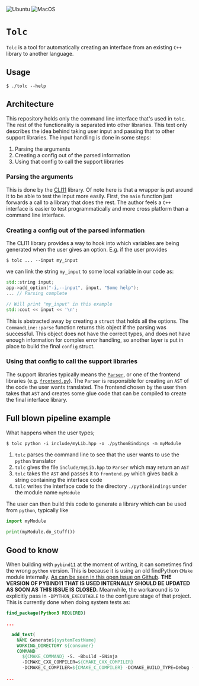 ![Ubuntu](https://github.com/srydell/tolc/workflows/Ubuntu/badge.svg) ![MacOS](https://github.com/srydell/tolc/workflows/MacOS/badge.svg)

# `Tolc` #

`Tolc` is a tool for automatically creating an interface from an existing `C++` library to another language.

## Usage ##

```shell
$ ./tolc --help
```

## Architecture ##

This repository holds only the command line interface that's used in `tolc`. The rest of the functionality is separated into other libraries. This text only describes the idea behind taking user input and passing that to other support libraries. The input handling is done in some steps:

1. Parsing the arguments
2. Creating a config out of the parsed information
3. Using that config to call the support libraries

### Parsing the arguments ###

This is done by the [CLI11](https://github.com/CLIUtils/CLI11) library. Of note here is that a wrapper is put around it to be able to test the input more easily. First, the `main` function just forwards a call to a library that does the rest. The author feels a `C++` interface is easier to test programmatically and more cross platform than a command line interface.

### Creating a config out of the parsed information ###

The CLI11 library provides a way to hook into which variables are being generated when the user gives an option. E.g. if the user provides

```shell
$ tolc ... --input my_input
```

we can link the string `my_input` to some local variable in our code as:

```cpp
std::string input;
app->add_option("-i,--input", input, "Some help");
... // Parsing complete

// Will print "my_input" in this example
std::cout << input << '\n';
```

This is abstracted away by creating a `struct` that holds all the options. The `CommandLine::parse` function returns this object if the parsing was successful. This object does not have the correct types, and does not have enough information for complex error handling, so another layer is put in place to build the final `config` struct.

### Using that config to call the support libraries ###


The support libraries typically means the [`Parser`](https://github.com/srydell/Parser), or one of the frontend libraries (e.g. [`frontend.py`](https://github.com/srydell/Frontend.py)). The `Parser` is responsible for creating an `AST` of the code the user wants translated. The frontend chosen by the user then takes that `AST` and creates some glue code that can be compiled to create the final interface library.

## Full blown pipeline example ##

What happens when the user types;

```shell
$ tolc python -i include/myLib.hpp -o ./pythonBindings -m myModule
```

1. `tolc` parses the command line to see that the user wants to use the `python` translator
2. `tolc` gives the file `include/myLib.hpp` to `Parser` which may return an `AST`
3. `tolc` takes the `AST` and passes it to `frontend.py` which gives back a string containing the interface code
4. `tolc` writes the interface code to the directory `./pythonBindings` under the module name `myModule`

The user can then build this code to generate a library which can be used from `python`, typically like

```python
import myModule

print(myModule.do_stuff())
```


## Good to know ##

When building with `pybind11` at the moment of writing, it can sometimes find the wrong `python` version. This is because it is using an old findPython `CMake` module internally. [As can be seen in this open issue on Github](https://github.com/pybind/pybind11/issues/2154). **THE VERSION OF PYBIND11 THAT IS USED INTERNALLY SHOULD BE UPDATED AS SOON AS THIS ISSUE IS CLOSED.** Meanwhile, the workaround is to explicitly pass in `-DPYTHON_EXECUTABLE` to the configure stage of that project. This is currently done when doing system tests as:


```cmake
find_package(Python3 REQUIRED)

...

  add_test(
    NAME Generate${systemTestName}
    WORKING_DIRECTORY ${consumer}
    COMMAND
      ${CMAKE_COMMAND} -S. -Bbuild -GNinja
      -DCMAKE_CXX_COMPILER=${CMAKE_CXX_COMPILER}
      -DCMAKE_C_COMPILER=${CMAKE_C_COMPILER} -DCMAKE_BUILD_TYPE=Debug -Dtolc_ROOT=${test_package} -DPYTHON_EXECUTABLE=${Python3_EXECUTABLE})

...
```


